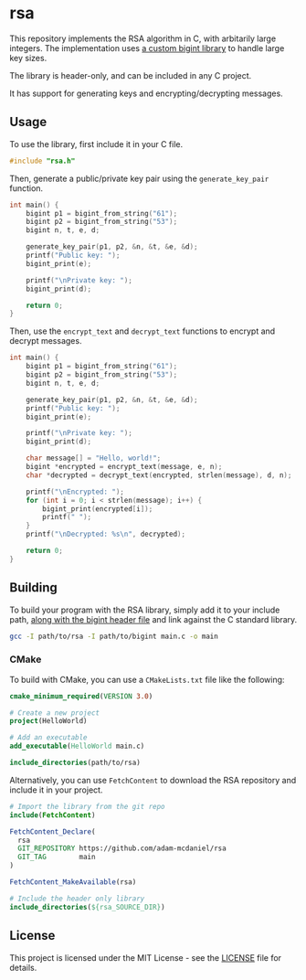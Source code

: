 # rsa

This repository implements the RSA algorithm in C, with arbitarily large integers. The implementation uses [a custom bigint library](https://github.com/adam-mcdaniel/bigint) to handle large key sizes.

The library is header-only, and can be included in any C project.

It has support for generating keys and encrypting/decrypting messages.

## Usage

To use the library, first include it in your C file.

```c
#include "rsa.h"
```

Then, generate a public/private key pair using the `generate_key_pair` function.

```c
int main() {
    bigint p1 = bigint_from_string("61");
    bigint p2 = bigint_from_string("53");
    bigint n, t, e, d;

    generate_key_pair(p1, p2, &n, &t, &e, &d);
    printf("Public key: ");
    bigint_print(e);

    printf("\nPrivate key: ");
    bigint_print(d);

    return 0;
}
```

Then, use the `encrypt_text` and `decrypt_text` functions to encrypt and decrypt messages.

```c
int main() {
    bigint p1 = bigint_from_string("61");
    bigint p2 = bigint_from_string("53");
    bigint n, t, e, d;

    generate_key_pair(p1, p2, &n, &t, &e, &d);
    printf("Public key: ");
    bigint_print(e);

    printf("\nPrivate key: ");
    bigint_print(d);

    char message[] = "Hello, world!";
    bigint *encrypted = encrypt_text(message, e, n);
    char *decrypted = decrypt_text(encrypted, strlen(message), d, n);

    printf("\nEncrypted: ");
    for (int i = 0; i < strlen(message); i++) {
        bigint_print(encrypted[i]);
        printf(" ");
    }
    printf("\nDecrypted: %s\n", decrypted);

    return 0;
}
```

## Building

To build your program with the RSA library, simply add it to your include path, [along with the bigint header file](https://github.com/adam-mcdaniel/bigint) and link against the C standard library.

```bash
gcc -I path/to/rsa -I path/to/bigint main.c -o main
```

### CMake

To build with CMake, you can use a `CMakeLists.txt` file like the following:

```cmake
cmake_minimum_required(VERSION 3.0)

# Create a new project
project(HelloWorld)

# Add an executable
add_executable(HelloWorld main.c)

include_directories(path/to/rsa)
```

Alternatively, you can use `FetchContent` to download the RSA repository and include it in your project.

```cmake
# Import the library from the git repo
include(FetchContent)

FetchContent_Declare(
  rsa
  GIT_REPOSITORY https://github.com/adam-mcdaniel/rsa
  GIT_TAG        main
)

FetchContent_MakeAvailable(rsa)

# Include the header only library
include_directories(${rsa_SOURCE_DIR})
```

## License

This project is licensed under the MIT License - see the [LICENSE](LICENSE) file for details.
